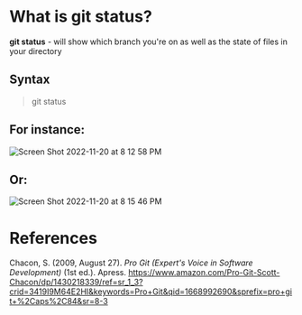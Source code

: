 # What is git status? 

**git status** - will show which branch you're on as well as the state of files in your directory

## Syntax
> git status

## For instance: 
![Screen Shot 2022-11-20 at 8 12 58 PM](https://user-images.githubusercontent.com/109105989/202938093-467d7d0a-b226-4650-9309-e65b6155cbed.png)
## Or: 
![Screen Shot 2022-11-20 at 8 15 46 PM](https://user-images.githubusercontent.com/109105989/202938457-1c93a17a-0f09-41d5-8210-d2aa2b483311.png)



# References 
Chacon, S. (2009, August 27). *Pro Git (Expert's Voice in Software Development)* (1st ed.). Apress. <https://www.amazon.com/Pro-Git-Scott-Chacon/dp/1430218339/ref=sr_1_3?crid=3419I9M64E2HI&keywords=Pro+Git&qid=1668992690&sprefix=pro+git+%2Caps%2C84&sr=8-3> 
